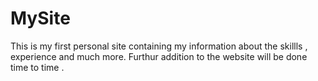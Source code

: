 # MySite
This is my first personal site containing my information about the skillls , experience and much more. Furthur addition to the website will be done time to time . 
